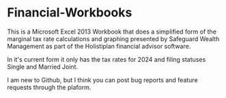 # Financial-Workbooks

This is a Microsoft Excel 2013 Workbook that does a simplified form of the marginal tax rate calculations and graphing presented by Safeguard Wealth Management as part of the Holistiplan financial advisor software.

In it's current form it only has the tax rates for 2024 and filing statuses Single and Married Joint.

I am new to Github, but I think you can post bug reports and feature requests through the plaform.
